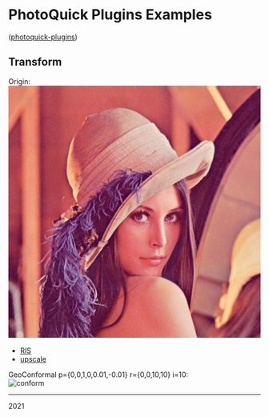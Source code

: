# PhotoQuick Plugins Examples

([photoquick-plugins](https://github.com/ImageProcessing-ElectronicPublications/photoquick-plugins))

## Transform

Origin:  
![orig](../../orig/lena.png)

* [RIS](./ris)
* [upscale](./upscale)

GeoConformal p={0,0,1,0,0.01,-0.01} r={0,0,10,10} i=10:  
![conform](./lena.geoconformal.png)


----

2021
